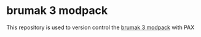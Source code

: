 # brumak 3 modpack

This repository is used to version control the [brumak 3 modpack](https://www.curseforge.com/minecraft/modpacks/brumak-3) with PAX
